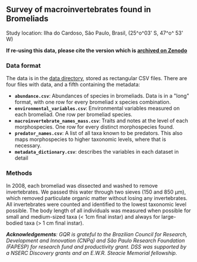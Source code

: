 ## Survey of macroinvertebrates found in Bromeliads
Study location: Ilha do Cardoso, São Paulo, Brasil, (25^o^03' S, 47^o^ 53' W)

**If re-using this data, please cite the version which is [archived on Zenodo]()**

### Data format

The data is in the [data directory](data/), stored as rectangular CSV files. There are four files with data, and a fifth containing the metadata:

* **`abundance.csv`**: Abundances of species in bromeliads. Data is in a "long" format, with one row for every bromeliad x species combination.  
* **`environmental_variables.csv`**: Environmental variables measured on each bromeliad. One row per bromeliad species.  
* **`macroinvertebrate_names_mass.csv`**: Traits and notes at the level of each morphospecies. One row for every distinct morphospecies found.  
* **`predator_names.csv`**: A list of all taxa known to be predators. This also maps morphospecies to higher taxonomic levels, where that is necessary.
* **`metadata_dictionary.csv`**: describes the variables in each dataset in detail
### Methods

In 2008, each bromeliad was dissected and washed to remove invertebrates. We passed this water through two sieves (150 and 850 µm), which removed
particulate organic matter without losing any invertebrates. All invertebrates
were counted and identified to the lowest taxonomic level possible. The body
length of all individuals was measured when possible for small and medium-sized
taxa (< 1cm final instar) and always for large-bodied taxa (> 1 cm final
instar).

_**Acknowledgements**: GQR is grateful to the Brazilian Council for Research, Development and Innovation (CNPq) and São Paulo Research Foundation (FAPESP) for research fund and productivity grant. DSS was supported by a NSERC Discovery grants and an E.W.R. Steacie Memorial fellowship._